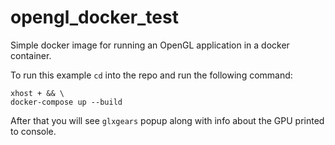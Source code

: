 # opengl_docker_test
Simple docker image for running an OpenGL application in a docker container.

To run this example `cd` into the repo and run the following command:
```
xhost + && \
docker-compose up --build
```

After that you will see `glxgears` popup along with info about the GPU printed to console.